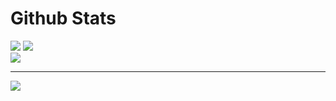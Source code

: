 # Github Stats
![](https://github-readme-stats.vercel.app/api?username=Clxssyy&theme=prussian&hide_border=false&include_all_commits=true&count_private=false)
![](https://github-readme-streak-stats.herokuapp.com/?user=Clxssyy&theme=prussian&hide_border=false)</br>
![](https://github-readme-stats.vercel.app/api/top-langs/?username=Clxssyy&theme=prussian&hide_border=false&include_all_commits=true&count_private=false&layout=compact)


---                   
[![](https://visitcount.itsvg.in/api?id=Clxssyy&icon=5&color=0)](https://visitcount.itsvg.in)
                                        
<!-- Proudly created with GPRM ( https://gprm.itsvg.in ) -->
                                        
